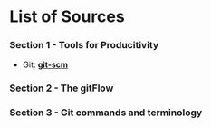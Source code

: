 # List of Sources

### Section 1 - Tools for Producitivity
* Git: **[git-scm](https://git-scm.com/book/en/v2)**
### Section 2 - The gitFlow

### Section 3 - Git commands and terminology